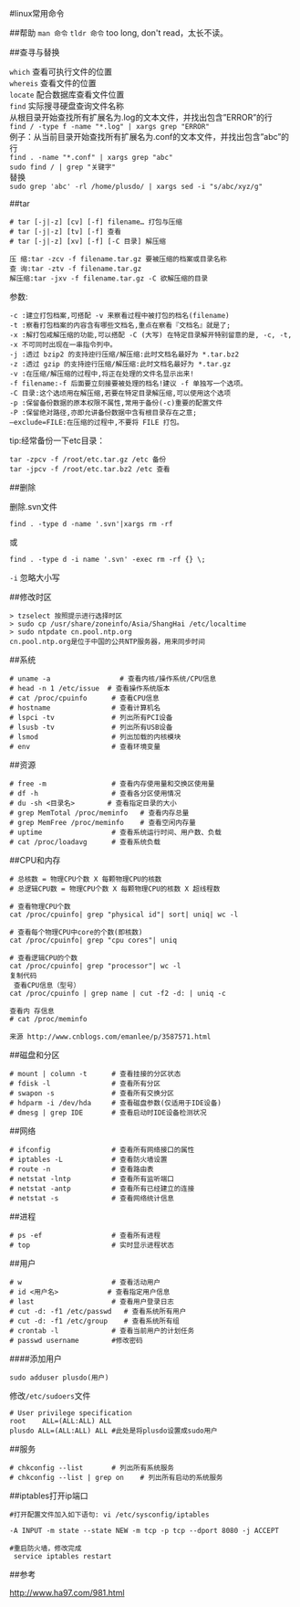 ﻿#linux常用命令

##帮助
`man 命令`
`tldr 命令` too long, don't read，太长不读。

##查寻与替换

`which` 查看可执行文件的位置  
`whereis` 查看文件的位置  
`locate` 配合数据库查看文件位置  
`find` 实际搜寻硬盘查询文件名称  
从根目录开始查找所有扩展名为.log的文本文件，并找出包含”ERROR”的行  
` find / -type f -name "*.log" | xargs grep "ERROR" `  
例子：从当前目录开始查找所有扩展名为.conf的文本文件，并找出包含”abc”的行  
` find . -name "*.conf" | xargs grep "abc" `  
` sudo find / | grep "关键字" `  
替换  
 ` sudo grep 'abc' -rl /home/plusdo/ | xargs sed -i "s/abc/xyz/g" ` 

##tar

```
# tar [-j|-z] [cv] [-f] filename… 打包与压缩  
# tar [-j|-z] [tv] [-f] 查看  
# tar [-j|-z] [xv] [-f] [-C 目录] 解压缩  

压 缩:tar -zcv -f filename.tar.gz 要被压缩的档案或目录名称  
查 询:tar -ztv -f filename.tar.gz  
解压缩:tar -jxv -f filename.tar.gz -C 欲解压缩的目录  
```

参数:  
```
-c :建立打包档案,可搭配 -v 来察看过程中被打包的档名(filename)  
-t :察看打包档案的内容含有哪些文档名,重点在察看『文档名』就是了;  
-x :解打包戒解压缩的功能,可以搭配 -C (大写) 在特定目录解开特别留意的是, -c, -t, -x 不可同时出现在一串指令列中。  
-j :透过 bzip2 的支持迚行压缩/解压缩:此时文档名最好为 *.tar.bz2  
-z :透过 gzip 的支持迚行压缩/解压缩:此时文档名最好为 *.tar.gz  
-v :在压缩/解压缩的过程中,将正在处理的文件名显示出来!  
-f filename:-f 后面要立刻接要被处理的档名!建议 -f 单独写一个选项。  
-C 目录:这个选顷用在解压缩,若要在特定目录解压缩,可以使用这个选项  
-p :保留备份数据的原本权限不属性,常用于备份(-c)重要的配置文件  
-P :保留绝对路径,亦即允讲备份数据中含有根目录存在之意;  
–exclude=FILE:在压缩的过程中,不要将 FILE 打包。  
```

tip:经常备份一下etc目录：   

```
tar -zpcv -f /root/etc.tar.gz /etc 备份  
tar -jpcv -f /root/etc.tar.bz2 /etc 查看  
```
##删除

删除.svn文件

```
find . -type d -name '.svn'|xargs rm -rf
```
或

```
find . -type d -i name '.svn' -exec rm -rf {} \;
```
 `-i` 忽略大小写

##修改时区
```
> tzselect 按照提示进行选择时区  
> sudo cp /usr/share/zoneinfo/Asia/ShangHai /etc/localtime  
> sudo ntpdate cn.pool.ntp.org   
cn.pool.ntp.org是位于中国的公共NTP服务器，用来同步时间  
```

##系统
```
# uname -a                 # 查看内核/操作系统/CPU信息
# head -n 1 /etc/issue  # 查看操作系统版本
# cat /proc/cpuinfo      # 查看CPU信息
# hostname               # 查看计算机名
# lspci -tv              # 列出所有PCI设备
# lsusb -tv              # 列出所有USB设备
# lsmod                  # 列出加载的内核模块
# env                    # 查看环境变量
```
##资源
```
# free -m                # 查看内存使用量和交换区使用量
# df -h                  # 查看各分区使用情况
# du -sh <目录名>        # 查看指定目录的大小
# grep MemTotal /proc/meminfo   # 查看内存总量
# grep MemFree /proc/meminfo    # 查看空闲内存量
# uptime                 # 查看系统运行时间、用户数、负载
# cat /proc/loadavg      # 查看系统负载
```

##CPU和内存
```
# 总核数 = 物理CPU个数 X 每颗物理CPU的核数 
# 总逻辑CPU数 = 物理CPU个数 X 每颗物理CPU的核数 X 超线程数

# 查看物理CPU个数
cat /proc/cpuinfo| grep "physical id"| sort| uniq| wc -l

# 查看每个物理CPU中core的个数(即核数)
cat /proc/cpuinfo| grep "cpu cores"| uniq

# 查看逻辑CPU的个数
cat /proc/cpuinfo| grep "processor"| wc -l
复制代码
 查看CPU信息（型号）
cat /proc/cpuinfo | grep name | cut -f2 -d: | uniq -c

查看内 存信息
# cat /proc/meminfo

来源 http://www.cnblogs.com/emanlee/p/3587571.html
```
##磁盘和分区
```
# mount | column -t      # 查看挂接的分区状态
# fdisk -l               # 查看所有分区
# swapon -s              # 查看所有交换分区
# hdparm -i /dev/hda     # 查看磁盘参数(仅适用于IDE设备)
# dmesg | grep IDE       # 查看启动时IDE设备检测状况
```
##网络
```
# ifconfig               # 查看所有网络接口的属性
# iptables -L            # 查看防火墙设置
# route -n               # 查看路由表
# netstat -lntp          # 查看所有监听端口
# netstat -antp          # 查看所有已经建立的连接
# netstat -s             # 查看网络统计信息
```
##进程
```
# ps -ef                 # 查看所有进程
# top                    # 实时显示进程状态
```
##用户
```
# w                      # 查看活动用户
# id <用户名>            # 查看指定用户信息
# last                   # 查看用户登录日志
# cut -d: -f1 /etc/passwd   # 查看系统所有用户
# cut -d: -f1 /etc/group    # 查看系统所有组
# crontab -l             # 查看当前用户的计划任务
# passwd username        #修改密码 

```
####添加用户

```sudo adduser plusdo(用户)```

修改`/etc/sudoers`文件
```
# User privilege specification
root    ALL=(ALL:ALL) ALL
plusdo ALL=(ALL:ALL) ALL #此处是将plusdo设置成sudo用户
```

##服务
```
# chkconfig --list       # 列出所有系统服务
# chkconfig --list | grep on    # 列出所有启动的系统服务
```

##iptables打开ip端口

```
#打开配置文件加入如下语句: vi /etc/sysconfig/iptables  

-A INPUT -m state --state NEW -m tcp -p tcp --dport 8080 -j ACCEPT

#重启防火墙，修改完成
 service iptables restart

```

##参考 

http://www.ha97.com/981.html
